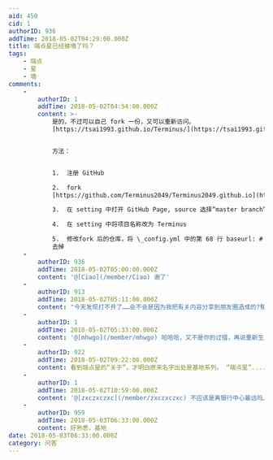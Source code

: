 ```yaml
---
aid: 450
cid: 1
authorID: 936
addTime: 2018-05-02T04:29:00.000Z
title: 端点星已经被墙了吗？
tags:
    - 端点
    - 星
    - 墙
comments:
    -
        authorID: 1
        addTime: 2018-05-02T04:54:00.000Z
        content: >-
            是的，不过可以自己 fork 一份，又可以重新访问。
            [https://tsai1993.github.io/Terminus/](https://tsai1993.github.io/Terminus/)


            方法：


            1.  注册 GitHub

            2.  fork
            [https://github.com/Terminus2049/Terminus2049.github.io](https://github.com/Terminus2049/Terminus2049.github.io)

            3.  在 setting 中打开 GitHub Page, source 选择“master branch”

            4.  在 setting 中将项目名称改为 Terminus

            5.  修改fork 后的仓库，将 \_config.yml 中的第 68 行 baseurl: # /Terminus，将 “#”
            去掉
    -
        authorID: 936
        addTime: 2018-05-02T05:00:00.000Z
        content: '@[Ciao](/member/Ciao) 谢了'
    -
        authorID: 913
        addTime: 2018-05-02T05:11:00.000Z
        content: "今天发现打不开了……会不会是因为我把有关内容分享到朋友圈造成的?郁闷，自责\U0001F625"
    -
        authorID: 1
        addTime: 2018-05-02T05:33:00.000Z
        content: '@[mhwgo](/member/mhwgo) 哈哈哈，又不是你的过错，再说重新生成一个网站易如反掌'
    -
        authorID: 922
        addTime: 2018-05-02T09:22:00.000Z
        content: 看到端点星的“关于”，才明白原来名字出处是基地系列。 “端点星”.....后来发展成为第一基地的中心，站长要搞事情啊...
    -
        authorID: 1
        addTime: 2018-05-02T10:59:00.000Z
        content: '@[zxczxczxc](/member/zxczxczxc) 不应该是离银行中心最远吗……这是自我放逐之意，别想太多……'
    -
        authorID: 959
        addTime: 2018-05-03T06:33:00.000Z
        content: 好熟悉，基地
date: 2018-05-03T06:33:00.000Z
category: 问答
---
```



